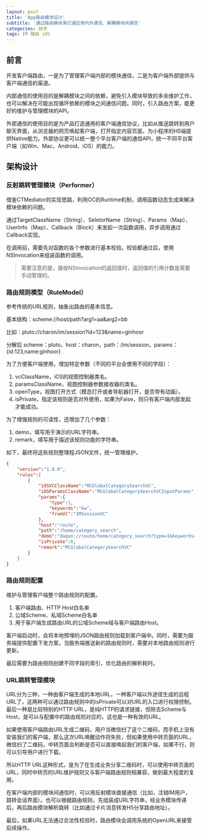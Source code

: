 ```yaml
---
layout: post
title: 'App路由模块设计'
subtitle: '通过路由模块来打通应用内外通信、解耦模块间通信'
categories: 技术
tags: IM 路由 iOS
---
```


## 前言

开发客户端路由，一是为了管理客户端内部的模块通信，二是为客户端外部提供与客户端通信的渠道。

内部通信的使用目的是解耦模块之间的依赖，避免引入模块导致的多余维护工作，也可以解决在可能出现循环依赖的模块之间通信问题。同时，引入路由方案，能更好的维护与管理模块的API。

外部通信的使用目的是为产品打造通用的客户端通信协议，比如从推送跳转到用户聊天界面，从浏览器的网页唤起客户端，打开指定内容页面，为小程序的H5端提供Native能力。外部协议更可以统一整个平台客户端的通信API，统一不同平台客户端（如Win、Mac、Android、iOS）的能力。

## 架构设计

### 反射跳转管理模块（Performer）

借鉴CTMediator的实现思路，利用OC的Runtime机制，调用函数动态生成来解决模块依赖的问题。

通过TargetClassName（String）、SeletorName（String）、Params（Map）、UserInfo（Map）、Callback（Block）来发起一次函数调用，异步调用通过Callback实现。

在调用前，需要先对函数的各个参数进行基本校验。校验都通过后，使用NSInvocation来组装函数的调用。

>   需要注意的是，接收NSInvocation的返回值时，返回值的引用计数是需要手动管理的。

### 路由规则模型（RuleModel）

参考传统的URL规则，抽象出路由的基本信息。

基本结构：scheme://host/path?arg1=aa&arg2=bb

比如：pluto://charon/im/session?id=123&name=ginhoor

分解后 scheme：pluto，host：charon，path：/im/session，params：{id:123,name:ginhoor}



为了方便客户端使用，增加特定参数（不同的平台会使用不同的字段）：

1.  vcClassName，iOS的视图控制器类名。
2.  paramsClassName，视图控制器参数接收器的类名。
3.  openType，视图打开方式（模态打开或者导航器打开，是否带有动画）。
4.  isPrivate，指定该规则是否对外使用，如果为False，则只有客户端内部发起才能成功。



为了增强规则的可读性，还增加了几个参数：

1.  demo，填写用于演示的URL字符串。
2.  remark，填写用于描述该规则功能的字符串。



如下，最终将这些规则整理程JSON文件，统一管理维护。

```json
{
    "version":"1.0.0",
    "rules":[
        {
            "iOSVCClassName":"MCGlobalCategorySearchVC",
            "iOSParamsClassName":"MCGlobalCategorySearchVCInputParams",
            "params":{
                "type":1,
                "keywords":"kw",
                "fromVC":"IMSessionVC"
            },
            "host":"route",
            "path":"/home/category_search",
            "demo":"daqun://route/home/category_search?type=1&keywords=kw&fromVC=IMSessionVC",
            "isPrivate":0,
            "remark":"MCGlobalCategorySearchVC"
        }
    ]
}
```

### 路由规则配置

维护与管理客户端整个路由规则的配置。

1.  客户端路由、HTTP Host白名单
2.  公域Scheme、私域Scheme白名单
3.  用于客户端生成路由URL的公域Scheme域与客户端路由Host。



客户端启动时，会将本地预埋的JSON路由规则加载到客户端中。同时，需要为服务端提供配置下发方案，当服务端推送新的路由规则时，需要对本地路由规则进行更新。

最后需要为路由规则创建不同字段的索引，优化路由的解析耗时。

### URL跳转管理模块

URL分为三种，一种由客户端生成的本地URL，一种客户端以外途径生成的远程URL了，这两种可以通过路由规则中的isPrivate可以对URL的入口进行权限控制。最后一种是比较特别的HTTP URL，是纯HTTP的请求链接，但除去Scheme与Host，是可以与配置中的路由规则对应的，这也是一种有效的URL。

如果使用客户端路由URL生成二维码，用户当微信扫了这个二维码，而手机上没有安装我们的客户端，那么这次URL唤醒动作将失败，但如果使用中转页面的URL，微信扫了二维码，中转页面会判断是否可以直接唤起我们的客户端，如果不行，则可以引导用户进行下载。

所以HTTP URL这种形式，是为了在生成业务分享二维码时，可以使用中转页面的URL，同时中转页的URL维护规则又与客户端路由规则相兼容，做到最大程度的复用。



在客户端内部的模块间通信时，可以用反射模块直接通信（比如，注销IM用户，跳转会话界面）。也可以根据路由规则，先组装成URL字符串，经业务模块传递后，再后路由模块解析跳转（比如通过卡片消息转发H5分享路由地址）。



最后，如果URL无法通过合法性校验时，路由模块会调用系统的OpenURL来接管后续操作。